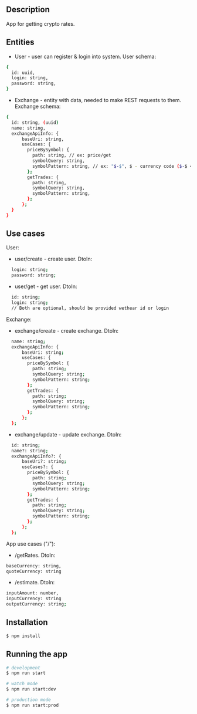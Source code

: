 ## Description

App for getting crypto rates.


## Entities
- User - user can register & login into system. User schema:
```bash
{
  id: uuid,
  login: string,
  password: string,
}
```
- Exchange - entity with data, needed to make REST requests to them. Exchange schema:
```bash
{
  id: string, (uuid)
  name: string,
  exchangeApiInfo: {
      baseUri: string,
      useCases: {
        priceBySymbol: {
          path: string, // ex: price/get 
          symbolQuery: string,
          symbolPattern: string, // ex: "$-$", $ - currency code ($-$ = BTC-USDT)
        };
        getTrades: {
          path: string,
          symbolQuery: string,
          symbolPattern: string,
        };
      };
  }
}
```

## Use cases
User:
- user/create - create user. DtoIn:
```bash
  login: string;
  password: string;
```

- user/get - get user. DtoIn:
```bash
  id: string;
  login: string;
  // Both are optional, should be provided wethear id or login 
```

Exchange:
- exchange/create - create exchange. DtoIn:
```bash
  name: string;
  exchangeApiInfo: {
      baseUri: string;
      useCases: {
        priceBySymbol: {
          path: string;
          symbolQuery: string;
          symbolPattern: string;
        };
        getTrades: {
          path: string;
          symbolQuery: string;
          symbolPattern: string;
        };
      };
  };
```

- exchange/update - update exchange. DtoIn:
```bash
  id: string;
  name?: string;
  exchangeApiInfo?: {
      baseUri?: string;
      useCases?: {
        priceBySymbol: {
          path: string;
          symbolQuery: string;
          symbolPattern: string;
        };
        getTrades: {
          path: string;
          symbolQuery: string;
          symbolPattern: string;
        };
      };
  };
```

App use cases ("/"):
- /getRates. DtoIn:
```bash
baseCurrency: string,
quoteCurrency: string
```

- /estimate. DtoIn:
```bash
inputAmount: number,
inputCurrency: string
outputCurrency: string;
```

## Installation

```bash
$ npm install
```

## Running the app

```bash
# development
$ npm run start

# watch mode
$ npm run start:dev

# production mode
$ npm run start:prod

```
